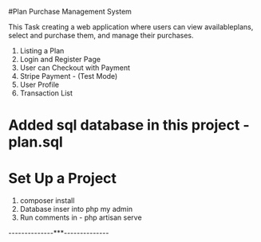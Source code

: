 #Plan Purchase Management System

 This Task creating a web application where users can view availableplans, select and purchase them, and manage their purchases.

 1. Listing a Plan
 2. Login and Register  Page
 3. User can Checkout with Payment
 4. Stripe Payment -  (Test Mode)
 5. User Profile
 6. Transaction List

# Added sql database in this project - plan.sql

# Set Up a Project
1. composer install
2. Database  inser into php my admin
3. Run comments in - php artisan serve

--------------***--------------


